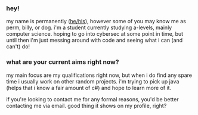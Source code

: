 ### hey!
my name is permanently ([he/his](https://pronoun.is/he)), however some of you may know me as perm, billy, or dog. i'm a student currently studying a-levels, mainly computer science. hoping to go into cybersec at some point in time, but until then i'm just messing around with code and seeing what i can (and can't) do!

### what are your current aims right now?
my main focus are my qualifications right now, but when i do find any spare time i usually work on other random projects. i'm trying to pick up java (helps that i know a fair amount of c#) and hope to learn more of it.

if you're looking to contact me for any formal reasons, you'd be better contacting me via email. good thing it shows on my profile, right?
